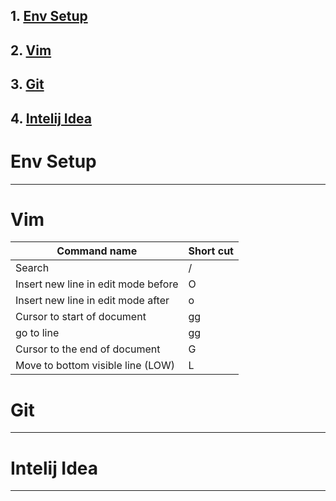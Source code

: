 
## 1. [Env Setup](#env-setup)
## 2. [Vim](#vim)
## 3. [Git](#git)
## 4. [Intelij Idea](#intelij-idea)

# Env Setup
------------------------------------------------

# Vim

| Command name | Short cut |
| --------------- | --------------- |
| Search | / |
| Insert new line in edit mode before | O |
| Insert new line in edit mode after | o |
| Cursor to start of document | gg |
| go to line <NUMBER>  | <NUMBER> gg |
| Cursor to the end of document | G |
| Move to bottom visible line (LOW)  | L |

# Git
------------------------------------------------

# Intelij Idea
------------------------------------------------

